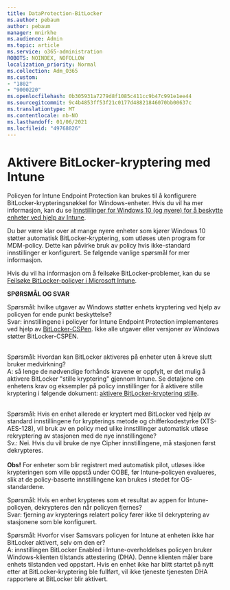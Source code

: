 ```yaml
---
title: DataProtection-BitLocker
ms.author: pebaum
author: pebaum
manager: mnirkhe
ms.audience: Admin
ms.topic: article
ms.service: o365-administration
ROBOTS: NOINDEX, NOFOLLOW
localization_priority: Normal
ms.collection: Adm_O365
ms.custom:
- "1802"
- "9000220"
ms.openlocfilehash: 0b305931a7279d8f1085c411cc9b47c991e1ee44
ms.sourcegitcommit: 9c4b4853ff53f21c0177d48821846070bb00637c
ms.translationtype: MT
ms.contentlocale: nb-NO
ms.lasthandoff: 01/06/2021
ms.locfileid: "49768826"
---
```

# <a name="enabling-bitlocker-encryption-with-intune"></a>Aktivere BitLocker-kryptering med Intune

 Policyen for Intune Endpoint Protection kan brukes til å konfigurere BitLocker-krypteringsnøkkel for Windows-enheter. Hvis du vil ha mer informasjon, kan du se [Innstillinger for Windows 10 (og nyere) for å beskytte enheter ved hjelp av Intune](https://docs.microsoft.com/intune/endpoint-protection-windows-10#windows-encryption).
 
Du bør være klar over at mange nyere enheter som kjører Windows 10 støtter automatisk BitLocker-kryptering, som utløses uten program for MDM-policy. Dette kan påvirke bruk av policy hvis ikke-standard innstillinger er konfigurert. Se følgende vanlige spørsmål for mer informasjon.
 
Hvis du vil ha informasjon om å feilsøke BitLocker-problemer, kan du se [Feilsøke BitLocker-policyer i Microsoft Intune](https://docs.microsoft.com/intune/protect/troubleshoot-bitlocker-policies).
 
 
**SPØRSMÅL OG SVAR**

Spørsmål: hvilke utgaver av Windows støtter enhets kryptering ved hjelp av policyen for ende punkt beskyttelse?<br>
Svar: innstillingene i policyer for Intune Endpoint Protection implementeres ved hjelp av [BitLocker-CSPen](https://docs.microsoft.com/windows/client-management/mdm/bitlocker-csp). Ikke alle utgaver eller versjoner av Windows støtter BitLocker-CSPEN. <br><br>

Spørsmål: Hvordan kan BitLocker aktiveres på enheter uten å kreve slutt bruker medvirkning?<br>
A: så lenge de nødvendige forhånds kravene er oppfylt, er det mulig å aktivere BitLocker "stille kryptering" gjennom Intune. Se detaljene om enhetens krav og eksempler på policy innstillinger for å aktivere stille kryptering i følgende dokument: [aktivere BitLocker-kryptering stille](https://docs.microsoft.com/mem/intune/protect/encrypt-devices#silently-enable-bitlocker-on-devices). <br><br>

Spørsmål: Hvis en enhet allerede er kryptert med BitLocker ved hjelp av standard innstillingene for krypterings metode og chifferkodestyrke (XTS-AES-128), vil bruk av en policy med ulike innstillinger automatisk utløse rekryptering av stasjonen med de nye innstillingene?<br>
Sv.: Nei. Hvis du vil bruke de nye Cipher innstillingene, må stasjonen først dekrypteres.<br><br>
**Obs!** For enheter som blir registrert med automatisk pilot, utløses ikke krypteringen som ville oppstå under OOBE, før Intune-policyen evalueres, slik at de policy-baserte innstillingene kan brukes i stedet for OS-standardene.
 
Spørsmål: Hvis en enhet krypteres som et resultat av appen for Intune-policyen, dekrypteres den når policyen fjernes?<br>
Svar: fjerning av krypterings relatert policy fører ikke til dekryptering av stasjonene som ble konfigurert.
 
Spørsmål: Hvorfor viser Samsvars policyen for Intune at enheten ikke har BitLocker aktivert, selv om den er?<br>
A: innstillingen BitLocker Enabled i Intune-overholdelses policyen bruker Windows-klienten tilstands attestering (DHA). Denne klienten måler bare enhets tilstanden ved oppstart. Hvis en enhet ikke har blitt startet på nytt etter at BitLocker-kryptering ble fullført, vil ikke tjeneste tjenesten DHA rapportere at BitLocker blir aktivert.
 
 